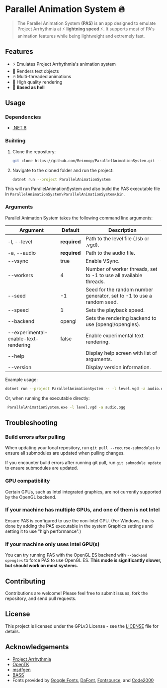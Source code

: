 # Parallel Animation System 🔥

> The Parallel Animation System **(PAS)** is an app designed to emulate Project Arrhythmia at
> ⚡ **lightning speed** ⚡. It supports most of PA's animation features while being lightweight
> and extremely fast.

## Features

- ⚡ Emulates Project Arrhythmia's animation system
- 💬 Renders text objects
- 🔥 Multi-threaded animations
- 💅 High quality rendering
- 🗿 **Based as hell**

## Usage

### Dependencies

- [.NET 8](https://dotnet.microsoft.com/download/dotnet/8.0)

### Building

1. Clone the repository:
    ```sh
    git clone https://github.com/Reimnop/ParallelAnimationSystem.git --recursive
    ```
   
2. Navigate to the cloned folder and run the project:
    ```sh
    dotnet run --project ParallelAnimationSystem
    ```

This will run ParallelAnimationSystem and also build the PAS executable file in `ParallelAnimationSystem\ParallelAnimationSystem\bin`.
    
### Arguments

Parallel Animation System takes the following command line arguments:

| Argument                             | Default      | Description                                                           |
|--------------------------------------|--------------|-----------------------------------------------------------------------|
| -l, --level                          | **required** | Path to the level file (.lsb or .vgd).                                |
| -a, --audio                          | **required** | Path to the audio file.                                               |
| --vsync                              | true         | Enable VSync.                                                         |
| --workers                            | 4            | Number of worker threads, set to -1 to use all available threads.     |
| --seed                               | -1           | Seed for the random number generator, set to -1 to use a random seed. |
| --speed                              | 1            | Sets the playback speed.                                              |
| --backend                            | opengl       | Sets the rendering backend to use (opengl/opengles).                  |
| --experimental-enable-text-rendering | false        | Enable experimental text rendering.                                   |
| --help                               |              | Display help screen with list of arguments.                           |
| --version                            |              | Display version information.                                          |

Example usage:
 ```sh
 dotnet run --project ParallelAnimationSystem -- -l level.vgd -a audio.ogg
 ```

Or, when running the executable directly:
```sh
 ParallelAnimationSystem.exe -l level.vgd -a audio.ogg
 ```

## Troubleshooting

### Build errors after pulling

When updating your local repository, run `git pull --recurse-submodules` to ensure all submodules are updated when pulling changes.

If you encounter build errors after running git pull, run `git submodule update` to ensure submodules are updated.

### GPU compatibility

Certain GPUs, such as Intel integrated graphics, are not currently supported by the OpenGL backend.

### If your machine has multiple GPUs, and one of them is not Intel

Ensure PAS is configured to use the non-Intel GPU.
(For Windows, this is done by adding the PAS executable in the system Graphics settings and setting it to use "high performance".)

### If your machine only uses Intel GPU(s)

You can try running PAS with the OpenGL ES backend with `--backend opengles` to force PAS to use OpenGL ES.
**This mode is significantly slower, but should work on most systems.**

## Contributing

Contributions are welcome! Please feel free to submit issues, fork the repository, and send pull requests.

## License

This project is licensed under the GPLv3 License - see the [LICENSE](LICENSE) file for details.

## Acknowledgements

- [Project Arrhythmia](https://store.steampowered.com/app/440310/Project_Arrhythmia/)
- [OpenTK](https://opentk.net/)
- [msdfgen](https://github.com/Chlumsky/msdfgen)
- [BASS](http://www.un4seen.com/)
- Fonts provided by [Google Fonts](https://fonts.google.com/), [DaFont](https://www.dafont.com/), [Fontsource](https://fontsource.org/), and [Code2000](https://www.code2001.com/code2000_page.htm)
